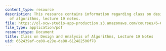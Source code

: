 ```yaml
---
content_type: resource
description: This resource contains information regarding class on design and analysis
  of algorithms, lecture 19 notes.
file: https://ol-ocw-studio-app-production.s3.amazonaws.com/courses/6-046j-design-and-analysis-of-algorithms-spring-2015/662439afce08e29eda88612482506f78_MIT6_046JS15_lec19.pdf
file_type: application/pdf
resourcetype: Document
title: Class on Design and Analysis of Algorithms, Lecture 19 Notes
uid: 662439af-ce08-e29e-da88-612482506f78
---
```

